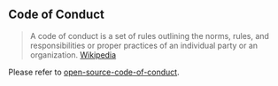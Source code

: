 ## Code of Conduct

> A code of conduct is a set of rules outlining the norms, rules, and responsibilities or proper practices of an individual party or an organization. [Wikipedia][wikipedia]

Please refer to [open-source-code-of-conduct][open-source-code-of-conduct].

[wikipedia]: https://en.wikipedia.org/wiki/Code_of_conduct
[open-source-code-of-conduct]: https://opensource.guide/code-of-conduct
